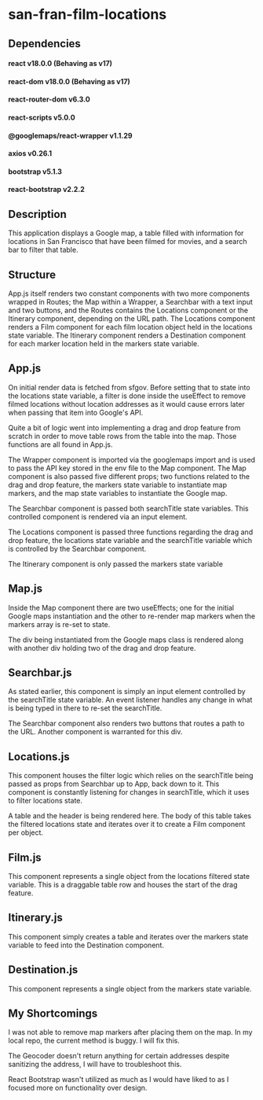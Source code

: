 # san-fran-film-locations

## Dependencies

#### react v18.0.0 (Behaving as v17)

#### react-dom v18.0.0 (Behaving as v17)

#### react-router-dom v6.3.0

#### react-scripts v5.0.0

#### @googlemaps/react-wrapper v1.1.29

#### axios v0.26.1

#### bootstrap v5.1.3

#### react-bootstrap v2.2.2

## Description

This application displays a Google map, a table filled with information for locations in San Francisco that have been filmed for movies, and a search bar to filter that table.

## Structure

App.js itself renders two constant components with two more components wrapped in Routes; the Map within a Wrapper, a Searchbar with a text input and two buttons, and the Routes contains the Locations component or the Itinerary component, depending on the URL path. The Locations component renders a Film component for each film location object held in the locations state variable. The Itinerary component renders a Destination component for each marker location held in the markers state variable.

## App.js

On initial render data is fetched from sfgov. Before setting that to state into the locations state variable, a filter is done inside the useEffect to remove filmed locations without location addresses as it would cause errors later when passing that item into Google's API.

Quite a bit of logic went into implementing a drag and drop feature from scratch in order to move table rows from the table into the map. Those functions are all found in App.js.

The Wrapper component is imported via the googlemaps import and is used to pass the API key stored in the env file to the Map component. The Map component is also passed five different props; two functions related to the drag and drop feature, the markers state variable to instantiate map markers, and the map state variables to instantiate the Google map.

The Searchbar component is passed both searchTitle state variables. This controlled component is rendered via an input element.

The Locations component is passed three functions regarding the drag and drop feature, the locations state variable and the searchTitle variable which is controlled by the Searchbar component.

The Itinerary component is only passed the markers state variable

## Map.js

Inside the Map component there are two useEffects; one for the initial Google maps instantiation and the other to re-render map markers when the markers array is re-set to state.

The div being instantiated from the Google maps class is rendered along with another div holding two of the drag and drop feature.

## Searchbar.js

As stated earlier, this component is simply an input element controlled by the searchTitle state variable. An event listener handles any change in what is being typed in there to re-set the searchTitle.

The Searchbar component also renders two buttons that routes a path to the URL. Another component is warranted for this div.

## Locations.js

This component houses the filter logic which relies on the searchTitle being passed as props from Searchbar up to App, back down to it. This component is constantly listening for changes in searchTitle, which it uses to filter locations state.

A table and the header is being rendered here. The body of this table takes the filtered locations state and iterates over it to create a Film component per object.

## Film.js

This component represents a single object from the locations filtered state variable. This is a draggable table row and houses the start of the drag feature.

## Itinerary.js

This component simply creates a table and iterates over the markers state variable to feed into the Destination component.

## Destination.js

This component represents a single object from the markers state variable.

## My Shortcomings

I was not able to remove map markers after placing them on the map. In my local repo, the current method is buggy. I will fix this.

The Geocoder doesn't return anything for certain addresses despite sanitizing the address, I will have to troubleshoot this.

React Bootstrap wasn't utilized as much as I would have liked to as I focused more on functionality over design.
